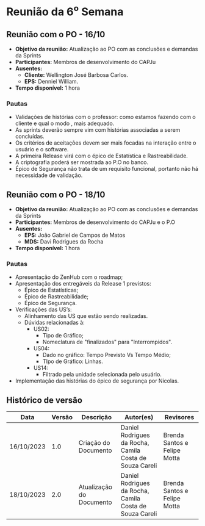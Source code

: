 # Reunião da 6⁰ Semana

## **Reunião com o PO - 16/10**

- **Objetivo da reunião:** Atualização ao PO com as conclusões e demandas da Sprints
- **Participantes:** Membros de desenvolvimento do CAPJu
- **Ausentes:**
    - **Cliente:** Wellington José Barbosa Carlos.
    - **EPS:** Denniel William.
- **Tempo disponível:** 1 hora

### Pautas 

- Validações de histórias com o professor: como estamos fazendo com o cliente e qual o modo , mais adequado.
- As sprints deverão sempre vim com histórias associadas a serem concluídas.
- Os critérios de aceitações devem ser mais focadas na interação entre o usuário e o software.
- A primeira Release virá com o épico de Estatística e Rastreabilidade.
- A criptografia poderá ser mostrada ao P.O no banco.
- Épico de Segurança não trata de um requisito funcional, portanto não há necessidade de validação.

## **Reunião com o PO - 18/10**

- **Objetivo da reunião:** Atualização ao PO com as conclusões e demandas da Sprints
- **Participantes:** Membros de desenvolvimento do CAPJu e o P.O
- **Ausentes:**
    - **EPS:** João Gabriel de Campos de Matos
    - **MDS:** Davi Rodrigues da Rocha
- **Tempo disponível:** 1 hora

### Pautas

- Apresentação do ZenHub com o roadmap;
- Apresentação dos entregáveis da Release 1 previstos:
    - Épico de Estatísticas;
    - Épico de Rastreabilidade;
    - Épico de Segurança.
- Verificações das US’s:
    - Alinhamento das US que estão sendo realizadas.
    - Dúvidas relacionadas à:
        - US02: 
            - Tipo de Gráfico;
            - Nomeclatura de "finalizados" para "Interrompidos".
        - US04:
            - Dado no gráfico: Tempo Previsto Vs Tempo Médio;
            - TIpo de Gráfico: Linhas.
        - US14:
            - Filtrado pela unidade selecionada pelo usuário. 
- Implementação das histórias do épico de segurança por Nicolas.

## Histórico de versão
| Data | Versão | Descrição | Autor(es) | Revisores |
| ---- | ---- | ---- | ---- | ---- |
| 16/10/2023 | 1.0 | Criação do Documento | Daniel Rodrigues da Rocha, Camila Costa de Souza Careli | Brenda Santos e Felipe Motta |
| 18/10/2023 | 2.0 | Atualização do Documento | Daniel Rodrigues da Rocha, Camila Costa de Souza Careli | Brenda Santos e Felipe Motta |